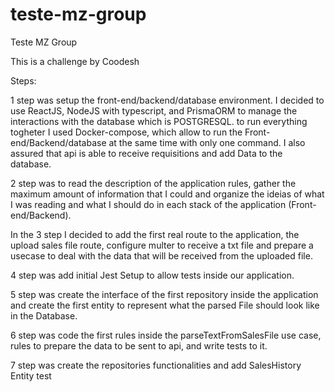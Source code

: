 # teste-mz-group
Teste MZ Group

This is a challenge by Coodesh

Steps:

1 step was setup the front-end/backend/database environment. I decided to use ReactJS, NodeJS with typescript, and PrismaORM to manage the interactions with the database which is POSTGRESQL. to run everything togheter I used Docker-compose, which allow to run the Front-end/Backend/database at the same time with only one command. I also assured that api is able to receive requisitions and add Data to the database.

2 step was to read the description of the application rules, gather the maximum amount of information that I could and organize the ideias of what I was reading and what I should do in each stack of the application (Front-end/Backend). 

In the 3 step I decided to add the first real route to the application, the upload sales file route, configure multer to receive a txt file and prepare a usecase to deal with the data that will be received from the uploaded file.

4 step was add initial Jest Setup to allow tests inside our application.

5 step was create the interface of the first repository inside the application and create the first entity to represent what the parsed File should look like in the Database.

6 step was code the first rules inside the parseTextFromSalesFile use case, rules to prepare the data to be sent to api, and write tests to it.

7 step was create the repositories functionalities and add SalesHistory Entity test 
